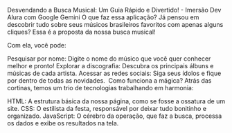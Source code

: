 Desvendando a Busca Musical: Um Guia Rápido e Divertido! - Imersão Dev Alura com Google Gemini
O que faz essa aplicação?
Já pensou em descobrir tudo sobre seus músicos brasileiros favoritos com apenas alguns cliques? Essa é a proposta da nossa busca musical!

Com ela, você pode:

Pesquisar por nome: Digite o nome do músico que você quer conhecer melhor e pronto!
Explorar a discografia: Descubra os principais álbuns e músicas de cada artista.
Acessar as redes sociais: Siga seus ídolos e fique por dentro de todas as novidades.
️ Como funciona a mágica?
Atrás das cortinas, temos um trio de tecnologias trabalhando em harmonia:

HTML: A estrutura básica da nossa página, como se fosse a ossatura de um site.
CSS: O estilista da festa, responsável por deixar tudo bonitinho e organizado.
JavaScript: O cérebro da operação, que faz a busca, processa os dados e exibe os resultados na tela.
